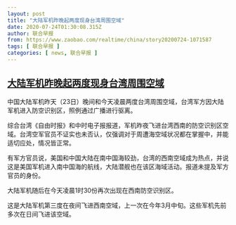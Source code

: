 ```yaml
---
layout: post
title: "大陆军机昨晚起两度现身台湾周围空域"
date: 2020-07-24T01:30:08.315Z
author: 联合早报
from: https://www.zaobao.com/realtime/china/story20200724-1071587
tags: [ 联合早报 ]
categories: [ news, 联合早报 ]
---
```

<!--1595580720000-->
[大陆军机昨晚起两度现身台湾周围空域](https://www.zaobao.com/realtime/china/story20200724-1071587)
------

<div>
<p>中国大陆军机昨天（23日）晚间和今天凌晨两度台湾周围空域，台湾军方因大陆军机进入防空识别区，照例通过广播进行驱离。</p><p>综合台湾《自由时报》和中时电子报报道，军机昨夜飞进台湾西南的防空识别区空域。台湾空军官员不证实也未否认，仅强调对于周遭海空域状况都在掌握中，并能适切应处，情况皆正常。</p><p>有军方官员说，美国和中国大陆在南中国海较劲，台湾的西南空域成为热点，并说这是美国军机进入南中国海的航线，大陆潜舰也在该区海域活动。报道未提及军方官员的身份。</p><section id="imu"><div id="dfp-ad-imu1-wrapper" class="dfp-tag-wrapper"><div id="dfp-ad-imu1" class="dfp-tag-wrapper"></div></div></section><p>大陆军机随后在今天凌晨1时30份再次出现在西南防空识别区。</p><p>这是大陆军机第三度在夜间飞进西南空域，上一次在今年3月中旬。这些军机先前多次在日间飞进该空域。</p><div id="innity-in-post"></div><div id="dfp-ad-midarticlespecial-wrapper" class="dfp-tag-wrapper"><div id="dfp-ad-midarticlespecial" class="dfp-tag-wrapper"></div></div>
</div>
